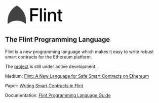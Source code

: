 <img src="flint_small.png" height="70" >

## The Flint Programming Language

Flint is a new programming language which makes it easy to write robust smart contracts for the Ethereum platform.

The [project](https://github.com/franklinsch/flint) is still under active development. 

Medium: [Flint: A New Language for Safe Smart Contracts on Ethereum](https://medium.com/@fschrans/flint-a-new-language-for-safe-smart-contracts-on-ethereum-a5672137a5c7)

Paper: [Writing Smart Contracts in Flint](https://www.doc.ic.ac.uk/~fs2014/flint.pdf)

Documentation: [Flint Programming Language Guide](https://franklinsch.gitbooks.io/flint/content/)
